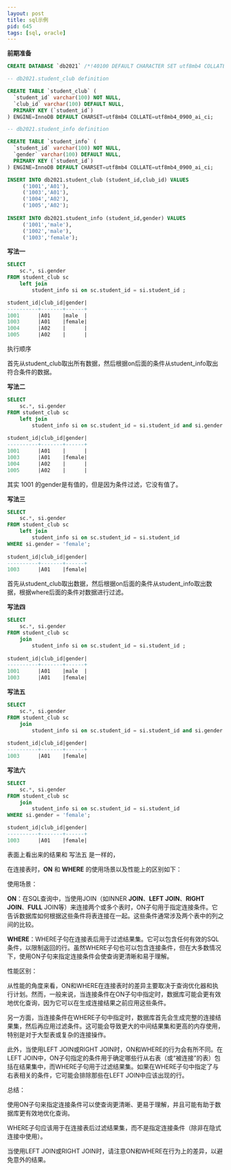 ```yaml
---
layout: post
title: sql示例
pid: 645
tags: [sql, oracle]
---
```


**前期准备**

```sql
CREATE DATABASE `db2021` /*!40100 DEFAULT CHARACTER SET utf8mb4 COLLATE utf8mb4_0900_ai_ci */ /*!80016 DEFAULT ENCRYPTION='N' */;

-- db2021.student_club definition

CREATE TABLE `student_club` (
  `student_id` varchar(100) NOT NULL,
  `club_id` varchar(100) DEFAULT NULL,
  PRIMARY KEY (`student_id`)
) ENGINE=InnoDB DEFAULT CHARSET=utf8mb4 COLLATE=utf8mb4_0900_ai_ci;

-- db2021.student_info definition

CREATE TABLE `student_info` (
  `student_id` varchar(100) NOT NULL,
  `gender` varchar(100) DEFAULT NULL,
  PRIMARY KEY (`student_id`)
) ENGINE=InnoDB DEFAULT CHARSET=utf8mb4 COLLATE=utf8mb4_0900_ai_ci;

INSERT INTO db2021.student_club (student_id,club_id) VALUES
	 ('1001','A01'),
	 ('1003','A01'),
	 ('1004','A02'),
	 ('1005','A02');
	 
INSERT INTO db2021.student_info (student_id,gender) VALUES
	 ('1001','male'),
	 ('1002','male'),
	 ('1003','female');

```





**写法一**

```sql
SELECT 
	sc.*, si.gender 
FROM student_club sc 
	left join 
		student_info si on sc.student_id = si.student_id ;

student_id|club_id|gender|
----------+-------+------+
1001      |A01    |male  |
1003      |A01    |female|
1004      |A02    |      |
1005      |A02    |      |
```



执行顺序

首先从student_club取出所有数据，然后根据on后面的条件从student_info取出符合条件的数据。

**写法二**

```sql
SELECT 
	sc.*, si.gender 
FROM student_club sc 
	left join 
		student_info si on sc.student_id = si.student_id and si.gender = 'female';
	
student_id|club_id|gender|
----------+-------+------+
1001      |A01    |      |
1003      |A01    |female|
1004      |A02    |      |
1005      |A02    |      |
```

其实 1001 的gender是有值的，但是因为条件过滤，它没有值了。



**写法三**

```sql
SELECT 
	sc.*, si.gender 
FROM student_club sc 
	left join 
		student_info si on sc.student_id = si.student_id 
WHERE si.gender = 'female';
	
student_id|club_id|gender|
----------+-------+------+
1003      |A01    |female|
```

首先从student_club取出数据，然后根据on后面的条件从student_info取出数据，根据where后面的条件对数据进行过滤。

**写法四**

```sql
SELECT 
	sc.*, si.gender 
FROM student_club sc 
	join 
		student_info si on sc.student_id = si.student_id ;
	
student_id|club_id|gender|
----------+-------+------+
1001      |A01    |male  |
1003      |A01    |female|
```



**写法五**

```sql
SELECT 
	sc.*, si.gender 
FROM student_club sc 
	join 
		student_info si on sc.student_id = si.student_id and si.gender = 'female';
	
student_id|club_id|gender|
----------+-------+------+
1003      |A01    |female|
```

**写法六**

```sql
SELECT 
	sc.*, si.gender 
FROM student_club sc 
	join 
		student_info si on sc.student_id = si.student_id 
WHERE si.gender = 'female';

student_id|club_id|gender|
----------+-------+------+
1003      |A01    |female|
```

表面上看出来的结果和 写法五 是一样的，

在连接表时，**ON** 和 **WHERE** 的使用场景以及性能上的区别如下：

使用场景：

**ON**：在SQL查询中，当使用JOIN（如INNER **JOIN**、**LEFT** **JOIN**、**RIGHT** **JOIN**、**FULL** JOIN等）来连接两个或多个表时，ON子句用于指定连接条件。它告诉数据库如何根据这些条件将表连接在一起。这些条件通常涉及两个表中的列之间的比较。

**WHERE**：WHERE子句在连接表后用于过滤结果集。它可以包含任何有效的SQL条件，以限制返回的行。虽然WHERE子句也可以包含连接条件，但在大多数情况下，使用ON子句来指定连接条件会使查询更清晰和易于理解。

性能区别：

从性能的角度来看，ON和WHERE在连接表时的差异主要取决于查询优化器和执行计划。然而，一般来说，当连接条件在ON子句中指定时，数据库可能会更有效地优化查询，因为它可以在生成连接结果之前应用这些条件。

另一方面，当连接条件在WHERE子句中指定时，数据库首先会生成完整的连接结果集，然后再应用过滤条件。这可能会导致更大的中间结果集和更高的内存使用，特别是对于大型表或复杂的连接操作。

此外，当使用LEFT JOIN或RIGHT JOIN时，ON和WHERE的行为会有所不同。在LEFT JOIN中，ON子句指定的条件用于确定哪些行从右表（或“被连接”的表）包括在结果集中，而WHERE子句用于过滤结果集。如果在WHERE子句中指定了与右表相关的条件，它可能会排除那些在LEFT JOIN中应该出现的行。

总结：

使用ON子句来指定连接条件可以使查询更清晰、更易于理解，并且可能有助于数据库更有效地优化查询。

WHERE子句应该用于在连接表后过滤结果集，而不是指定连接条件（除非在隐式连接中使用）。

当使用LEFT JOIN或RIGHT JOIN时，请注意ON和WHERE在行为上的差异，以避免意外的结果。
